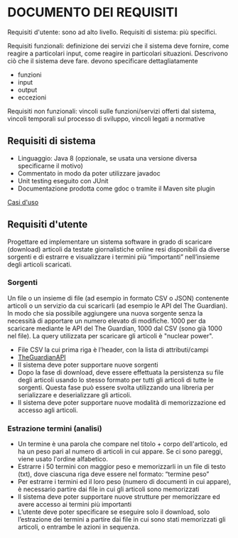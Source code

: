 # DOCUMENTO DEI REQUISITI
Requisiti d'utente: sono ad alto livello.
Requisiti di sistema: più specifici.

Requisiti funzionali: definizione dei servizi che il sistema deve fornire, come reagire a particolari input, 
come reagire in particolari situazioni.
Descrivono ciò che il sistema deve fare.
devono specificare dettagliatamente
- funzioni
- input
- output
- eccezioni

Requisiti non funzionali: vincoli sulle funzioni/servizi offerti dal sistema,
vincoli temporali sul processo di sviluppo, vincoli legati a normative

## Requisiti di sistema
* Linguaggio: Java 8 (opzionale, se usata una versione diversa specificarne il motivo)
* Commentato in modo da poter utilizzare javadoc
* Unit testing eseguito con JUnit
* Documentazione prodotta come gdoc o tramite il Maven site plugin

[Casi d'uso](casi_uso.md)

## Requisiti d'utente
Progettare ed implementare un sistema software in grado di
scaricare (download) articoli da testate giornalistiche online resi
disponibili da diverse sorgenti e di estrarre e visualizzare i termini
più “importanti” nell’insieme degli articoli scaricati.

### Sorgenti
Un file o un insieme di file (ad esempio in formato CSV o JSON) contenente articoli o un servizio da cui scaricarli (ad esempio le API del The Guardian).
In modo che sia possibile aggiungere una nuova sorgente senza la necessità di apportare un numero elevato di modifiche.
1000 per da scaricare mediante le API del The Guardian, 1000 dal CSV (sono già 1000 nel file). La query utilizzata per scaricare gli articoli è "nuclear power".
- File CSV la cui prima riga è l'header, con la lista di attributi/campi
- [TheGuardianAPI](https://open-platform.theguardian.com/documentation/)
- Il sistema deve poter supportare nuove sorgenti
- Dopo la fase di download, deve essere effettuata la persistenza su file
  degli articoli usando lo stesso formato per tutti gli articoli di tutte le
  sorgenti. Questa fase può essere svolta utilizzando una libreria per serializzare 
  e deserializzare gli articoli.
- Il sistema deve poter supportare nuove modalità di memorizzazione ed
  accesso agli articoli.

### Estrazione termini (analisi)
- Un termine è una parola che compare nel titolo + corpo dell'articolo, ed ha un peso pari
  al numero di articoli in cui appare. Se ci sono pareggi, viene usato l'ordine alfabetico.
- Estrarre i 50 termini con maggior peso e memorizzarli in un file di
  testo (txt), dove ciascuna riga deve essere nel formato:
  “termine peso”
- Per estrarre i termini ed il loro peso (numero di documenti in cui appare),
  è necessario partire dai file in cui gli articoli sono memorizzati
- Il sistema deve poter supportare nuove strutture per memorizzare ed
  avere accesso ai termini più importanti
- L’utente deve poter specificare se eseguire solo il download, solo
  l’estrazione dei termini a partire dai file in cui sono stati memorizzati gli
  articoli, o entrambe le azioni in sequenza.
